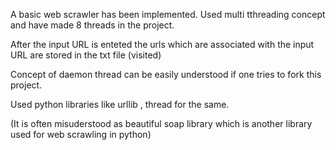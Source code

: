 A basic web scrawler has been implemented. Used multi tthreading concept and have made 8 threads in the project.

After the input URL is enteted the urls which are associated with the input URL are stored in the txt file (visited)

Concept of daemon thread can be easily understood if one tries to fork this project.

Used python libraries like urllib , thread for the same. 

(It is often misuderstood as beautiful soap library which is another library used for web scrawling in python)

